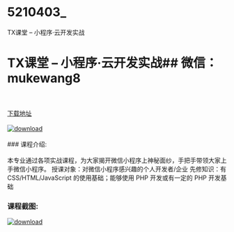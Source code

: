 # 5210403_
TX课堂 – 小程序·云开发实战
# TX课堂 – 小程序·云开发实战## 微信：mukewang8
<br/></br>[下载地址](http://www.36tz.cn/article/5210403 "下载地址")
<br/></br>[![download](http://36tz.cn/muke_img/2020_02_1-83.png "下载地址")](http://www.36tz.cn/article/5210403 "下载地址")
<br/></br>### 课程介绍:<br/></br>本专业通过各项实战课程，为大家揭开微信小程序上神秘面纱，手把手带领大家上手微信小程序。
授课对象：对微信小程序感兴趣的个人开发者/企业
先修知识：有 CSS/HTML/JavaScript 的使用基础；能够使用 PHP 开发或有一定的 PHP 开发基础

### 课程截图:
[![download](http://36tz.cn/muke_img/2020_02_11-79.png "下载地址")](http://www.36tz.cn/article/5210403 "下载地址")
